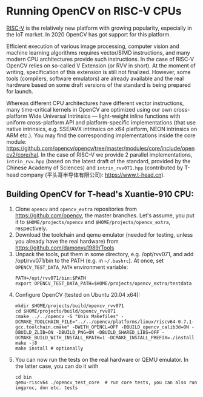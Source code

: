 # Running OpenCV on RISC-V CPUs

[RISC-V](https://riscv.org) is the relatively new platform with growing popularity, especially in the IoT market. In 2020 OpenCV has got support for this platform.

Efficient execution of various image processing, computer vision and machine learning algorithms requires vector/SIMD instructions, and many modern CPU architectures provide such instructions. In the case of RISC-V OpenCV relies on so-called V Extension (or RVV in short). At the moment of writing, specification of this extension is still not finalized. However, some tools (compilers, software emulators) are already available and the real hardware based on some draft versions of the standard is being prepared for launch.

Whereas different CPU architectures have different vector instructions, many time-critical kernels in OpenCV are optimized using our own cross-platform Wide Universal Intrinsics — light-weight inline functions with uniform cross-platform API and platform-specific implementations (that use native intrinsics, e.g. SSE/AVX intrinsics on x64 platform, NEON intrinsics on ARM etc.). You may find the corresponding implementations inside the core module: https://github.com/opencv/opencv/tree/master/modules/core/include/opencv2/core/hal. In the case of RISC-V we provide 2 parallel implementations, `intrin_rvv.hpp` (based on the latest draft of the standard, provided by the Chinese Academy of Sciences) and `intrin_rvv071.hpp` (contributed by T-head company (平头哥半导体有限公司): https://www.t-head.cn).

## Building OpenCV for T-head's Xuantie-910 CPU:

1. Clone `opencv` and `opencv_extra` repositories from https://github.com/opencv, the master branches. Let's assume, you put it to `$HOME/projects/opencv` and `$HOME/projects/opencv_extra`, respectively.
2. Download the toolchain and qemu emulator (needed for testing, unless you already have the real hardware) from https://github.com/damonyu1989/Tools
3. Unpack the tools, put them in some directory, e.g. /opt/rvv071, and add /opt/rvv071/bin to the PATH (e.g. in `~/.bashrc`). At once, set `OPENCV_TEST_DATA_PATH` environment variable:
   ```
   PATH=/opt/rvv071/bin:$PATH
   export OPENCV_TEST_DATA_PATH=$HOME/projects/opencv_extra/testdata
   ```
4. Configure OpenCV (tested on Ubuntu 20.04 x64):
   ```
   mkdir $HOME/projects/build/opencv_rvv071
   cd $HOME/projects/build/opencv_rvv071
   cmake ../../opencv -G "Unix Makefiles" -DCMAKE_TOOLCHAIN_FILE="../../opencv/platforms/linux/riscv64-0.7.1-gcc.toolchain.cmake" -DWITH_OPENCL=OFF -DBUILD_opencv_calib3d=ON -DBUILD_ZLIB=ON -DBUILD_PNG=ON -DBUILD_SHARED_LIBS=OFF -DCMAKE_BUILD_WITH_INSTALL_RPATH=1 -DCMAKE_INSTALL_PREFIX=./install
   make -j8
   make install # optionally
   ```
5. You can now run the tests on the real hardware or QEMU emulator. In the latter case, you can do it with
   ```
   cd bin
   qemu-riscv64 ./opencv_test_core  # run core tests, you can also run imgproc, dnn etc. tests
   ```
